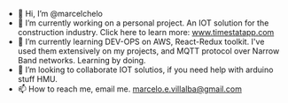 - 👋 Hi, I’m @marcelchelo 
- 👀 I’m currently working on a personal project. An IOT solution for the construction industry. Click here to learn more: www.timestatapp.com
- 🌱 I’m currently learning DEV-OPS on AWS, React-Redux toolkit. I've used them extensively on my projects, and MQTT protocol over Narrow Band networks. Learning by doing. 
- 💞️ I’m looking to collaborate IOT solutios, if you need help with arduino stuff HMU. 
- 📫 How to reach me, email me.   marcelo.e.villalba@gmail.com

<!---
marcelchelo/marcelchelo is a ✨ special ✨ repository because its `README.md` (this file) appears on your GitHub profile.
You can click the Preview link to take a look at your changes.
--->

